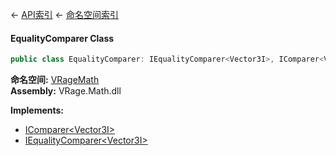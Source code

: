 ← [API索引](Api-Index) ← [命名空间索引](Namespace-Index)

#### EqualityComparer Class

```csharp
public class EqualityComparer: IEqualityComparer<Vector3I>, IComparer<Vector3I>
```

**命名空间:** [VRageMath](VRageMath)  
**Assembly:** VRage.Math.dll

**Implements:**  
* [IComparer&lt;Vector3I&gt;](https://docs.microsoft.com/en-us/dotnet/api/System.Collections.Generic.IComparer-1?view=netframework-4.6)  
* [IEqualityComparer&lt;Vector3I&gt;](https://docs.microsoft.com/en-us/dotnet/api/System.Collections.Generic.IEqualityComparer-1?view=netframework-4.6)

